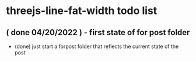 # threejs-line-fat-width todo list


## ( done 04/20/2022 ) - first state of for post folder
* (done) just start a forpost folder that reflects the current state of the post